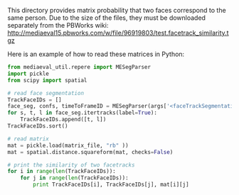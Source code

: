 This directory provides matrix probability that two faces correspond to the same person.
Due to the size of the files, they must be downloaded separately from the PBWorks wiki: 
http://mediaeval15.pbworks.com/w/file/96919803/test.facetrack_similarity.tgz

Here is an example of how to read these matrices in Python: 

```python
from mediaeval_util.repere import MESegParser
import pickle
from scipy import spatial

# read face segmentation
TrackFaceIDs = []
face_seg, confs, timeToFrameID = MESegParser(args['<faceTrackSegmentation>'], args['<videoID>'])
for s, t, l in face_seg.itertracks(label=True):
    TrackFaceIDs.append([t, l])
TrackFaceIDs.sort()

# read matrix
mat = pickle.load(matrix_file, "rb" ))
mat = spatial.distance.squareform(mat, checks=False)

# print the similarity of two facetracks
for i in range(len(TrackFaceIDs)):
    for j in range(len(TrackFaceIDs)):
        print TrackFaceIDs[i], TrackFaceIDs[j], mat[i][j]
```
